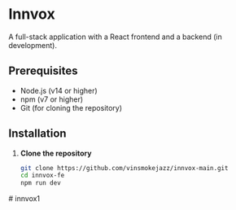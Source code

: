 # Innvox 

A full-stack application with a React frontend and a backend (in development).

## Prerequisites

- Node.js (v14 or higher)
- npm (v7 or higher)
- Git (for cloning the repository)

## Installation

1. **Clone the repository**
   ```bash
   git clone https://github.com/vinsmokejazz/innvox-main.git
   cd innvox-fe
   npm run dev
   ```
#   i n n v o x 1  
 